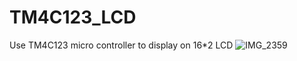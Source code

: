 # TM4C123_LCD
Use TM4C123 micro controller to display on 16*2 LCD
![IMG_2359](https://github.com/FloppyDiskSlideProjector/TM4C123_LCD/assets/104229812/793242c7-b555-4f14-949f-eb82ee547d1f)
